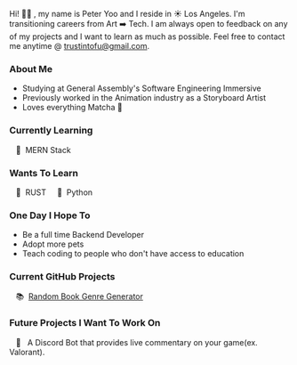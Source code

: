 Hi! 👋🏼 , my name is Peter Yoo and I reside in ☀️ Los Angeles. I'm transitioning careers from Art ➡️ Tech. I am always open to feedback on any of my projects and I want to learn as much as possible. Feel free to contact me anytime @ [trustintofu@gmail.com](trustintofu@gmail.com).

### About Me

- Studying at General Assembly's Software Engineering Immersive
- Previously worked in the Animation industry as a Storyboard Artist
- Loves everything Matcha 🍵

### Currently Learning

&nbsp;&nbsp;&nbsp;👀 &nbsp;MERN Stack

### Wants To Learn

&nbsp;&nbsp;&nbsp;👾 &nbsp;RUST &nbsp;&nbsp;&nbsp; 🐍 &nbsp;Python

### One Day I Hope To

- Be a full time Backend Developer
- Adopt more pets
- Teach coding to people who don't have access to education

### Current GitHub Projects

&nbsp;&nbsp;&nbsp;📚 &nbsp;[Random Book Genre Generator](https://github.com/PeterSYoo/randomBookGenreGenerator)

### Future Projects I Want To Work On

&nbsp;&nbsp;&nbsp;🤖 &nbsp; A Discord Bot that provides live commentary on your game(ex. Valorant).
